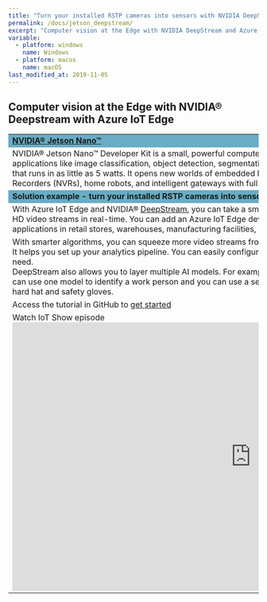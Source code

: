 ```yaml
---
title: "Turn your installed RSTP cameras into sensors with NVIDIA DeepStream and Azure IoT Edge"
permalink: /docs/jetson_deepstream/
excerpt: "Computer vision at the Edge with NVIDIA DeepStream and Azure IoT Edge"
variable:
  - platform: windows
    name: Windows
  - platform: macos
    name: macOS
last_modified_at: 2019-11-05
---
```


## Computer vision at the Edge with NVIDIA® Deepstream with Azure IoT Edge

<html><table><tr bgcolor="#68adc4"><td colspan="2"><b>
<a href="https://www.nvidia.com/en-us/autonomous-machines/embedded-systems/jetson-nano/" target="_blank">NVIDIA® Jetson Nano™</a></b>
<tr><td>
NVIDIA® Jetson Nano™ Developer Kit is a small, powerful computer that lets you run multiple neural networks in parallel for applications like image classification, object detection, segmentation, and speech processing. All in an easy-to-use platform that runs in as little as 5 watts. It opens new worlds of embedded IoT applications, including entry-level Network Video Recorders (NVRs), home robots, and intelligent gateways with full analytics capabilities. 
</td>
<td width="30%">
<img src="{{'assets/images/devices_jetson_nano.jpg' | relative_url}}">
<!-- ![Jetson Nano]({{ '/assets/images/devices_jetson_nano.jpg' | relative_url }})  -->
</td></tr>
<tr bgcolor="#68adc4"><td colspan="2"><b>
Solution example - turn your installed RSTP cameras into sensors
</b></td></tr>
<tr><td colspan="2">
With Azure IoT Edge and NVIDIA® <a href="https://developer.nvidia.com/deepstream-sdk" target="_blank">DeepStream</a>, you can take a small, inexpensive NVIDIA® Jetson Nano™ Developer Kit and analyze HD video streams in real-time.  You can add an Azure IoT Edge device in the field to turn your RSTP cameras into sensors for IoT applications in retail stores, warehouses, manufacturing facilities, connected buildings, urban infrastructure, and more.
</td></tr>
<tr><td colspan="2">
With smarter algorithms, you can squeeze more video streams from your hardware. That’s where the DeepStream toolkit comes in. It helps you set up your analytics pipeline.  You can easily configure DeepStream to efficiently ingest as many video streams as you need.
<br>
DeepStream also allows you to layer multiple AI models. For example, if you are analyzing video data from a construction site, you can use one model to identify a work person and you can use a second model to confirm whether the work person is wearing a hard hat and safety gloves.
</td></tr>
<tr><td colspan="2">
Access the tutorial in GitHub to <a href="https://github.com/toolboc/azure-iot-nvidia-jetson-deepstream-pnp" target="_blank">get started</a> 
</td></tr>
<tr><td>
Watch IoT Show episode
<iframe src="https://channel9.msdn.com/Shows/Internet-of-Things-Show/Azure-IoT-Edge-integration-with-Nvidia-Deepstream/player" width="960" height="540" allowFullScreen frameBorder="0" title="Azure IoT Edge integration with Nvidia Deepstream - Microsoft Channel 9 Video"></iframe>
</td></tr>

